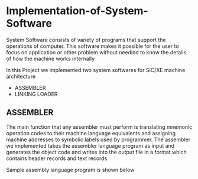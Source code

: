 # Implementation-of-System-Software

System Software consists of variety of programs that support the operations of computer. This software makes it possible for the user to focus on application or other problem without needind to know the details of how the machine works internally

In this Project we implemented two system softwares for SIC/XE machine architecture

* ASSEMBLER
* LINKING LOADER

## ASSEMBLER

The main function that any assembler must perform is translating mnemonic operation codes to their machine language equivalents and assigning machine addresses to symbolic labels used by programmer. The assembler we implemented takes the assembler language program as input and generates the object code and writes into the output file in a format which contains header records and text records.

Sample assembly language program is shown below
